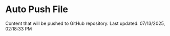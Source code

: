 # Auto Push File

Content that will be pushed to GitHub repository.
Last updated: 07/13/2025, 02:18:33 PM